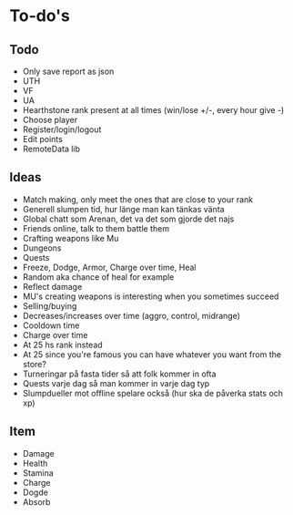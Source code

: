 # To-do's

## Todo
- Only save report as json
- UTH
- VF
- UA
- Hearthstone rank present at all times (win/lose +/-, every hour give -)
- Choose player
- Register/login/logout
- Edit points
- RemoteData lib

## Ideas
- Match making, only meet the ones that are close to your rank
- Generell slumpen tid, hur länge man kan tänkas vänta
- Global chatt som Arenan, det va det som gjorde det najs
- Friends online, talk to them battle them
- Crafting weapons like Mu
- Dungeons
- Quests
- Freeze, Dodge, Armor, Charge over time, Heal
- Random aka chance of heal for example
- Reflect damage
- MU's creating weapons is interesting when you sometimes succeed
- Selling/buying
- Decreases/increases over time (aggro, control, midrange)
- Cooldown time
- Charge over time
- At 25 hs rank instead
- At 25 since you're famous you can have whatever you want from the store?
- Turneringar på fasta tider så att folk kommer in ofta
- Quests varje dag så man kommer in varje dag typ
- Slumpdueller mot offline spelare också (hur ska de påverka stats och xp)

## Item
- Damage
- Health
- Stamina
- Charge
- Dogde
- Absorb
